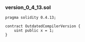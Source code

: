 ### version_0_4_13.sol

```solidity
pragma solidity 0.4.13;

contract OutdatedCompilerVersion {
    uint public x = 1;
}

```